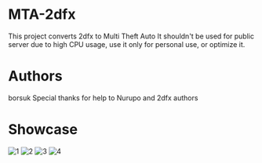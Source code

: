 # MTA-2dfx
This project converts 2dfx to Multi Theft Auto
It shouldn't be used for public server due to high CPU usage, use it only for personal use, or optimize it.

# Authors
borsuk
Special thanks for help to Nurupo and 2dfx authors

# Showcase
![1](https://user-images.githubusercontent.com/65825775/163194935-fb7f612b-fe03-40c2-a93b-257dea64f1eb.png)
![2](https://user-images.githubusercontent.com/65825775/163194944-dc786cb8-e534-4f48-b29d-5ab9d496915c.png)
![3](https://user-images.githubusercontent.com/65825775/163194949-725f184a-edf5-43fe-b0e1-de898dbf27e4.png)
![4](https://user-images.githubusercontent.com/65825775/163194960-0a1cd107-da6b-4afc-8721-a83eb9b9f616.png)
